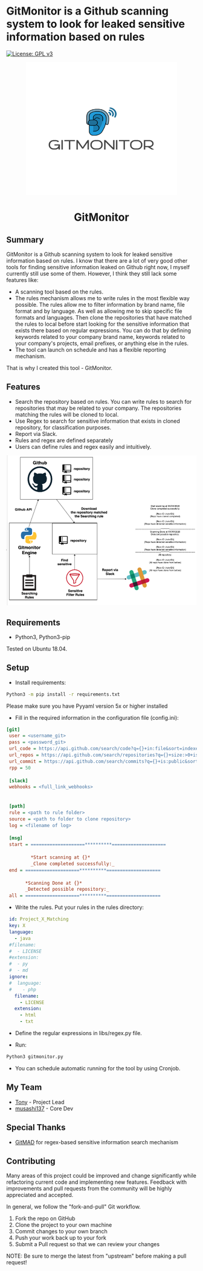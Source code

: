 # GitMonitor is a Github scanning system to look for leaked sensitive information based on rules

[![License: GPL v3](https://img.shields.io/badge/License-GPL%20v3-blue.svg)](https://www.gnu.org/licenses/gpl-3.0)
<p align="center">
    <img src="images/GitMonitor-logo.png" height="350" width="400"/>    
</p>

<center>
  <h1 style="text-align:center;">GitMonitor</h1>
</center>

## Summary

GitMonitor is a Github scanning system to look for leaked sensitive information based on rules. I know that there are a lot of very good other tools for finding sensitive information leaked on Github right now, I myself currently still use some of them. However, I think they still lack some features like:

+ A scanning tool based on the rules.
+ The rules mechanism allows me to write rules in the most flexible way possible. The rules allow me to filter information by brand name, file format and by language. As well as allowing me to skip specific file formats and languages. Then clone the repositories that have matched the rules to local before start looking for the sensitive information that exists there based on regular expressions. You can do that by defining keywords related to your company brand name, keywords related to your company's projects, email prefixes, or anything else in the rules.
+ The tool can launch on schedule and has a flexible reporting mechanism.

That is why I created this tool - GitMonitor.

## Features

+ Search the repository based on rules. You can write rules to search for repositories that may be related to your company. The repositories matching the rules will be cloned to local.
+ Use Regex to search for sensitive information that exists in cloned repository, for classification purposes.
+ Report via Slack.
+ Rules and regex are defined separately
+ Users can define rules and regex easily and intuitively.

![Working Diagram](images/diagram.png)

## Requirements

+ Python3, Python3-pip

Tested on Ubuntu 18.04.

## Setup

+ Install requirements:

```bash
Python3 -m pip install -r requirements.txt
```

Please make sure you have Pyyaml version 5x or higher installed

+ Fill in the required information in the configuration file (config.ini):

```ini
[git]
 user = <username_git>
 pass = <password_git>
 url_code = https://api.github.com/search/code?q={}+in:file&sort=indexed&order=desc
 url_repos = https://api.github.com/search/repositories?q={}+size:>0+is:public&sort=indexed&order=desc
 url_commit = https://api.github.com/search/commits?q={}+is:public&sort=indexed&order=desc
 rpp = 50
 
 [slack]
 webhooks = <full_link_webhooks>
 
 
 [path]
 rule = <path to rule folder>
 source = <path to folder to clone repository>
 log = <filename of log>
 
 [msg]
 start = ====================**********====================
 
         *Start scanning at {}*
         _Clone completed successfully:_
 end = ====================**********====================
 
       *Scanning Done at {}*
       _Detected possible repository:_
 all = ====================**********====================

```

+ Write the rules. Put your rules in the rules directory:

```yaml
 id: Project_X_Matching
 key: X
 language:
   - java
 #filename:
 #  - LICENSE
 #extension:
 #  - py
 #  - md
 ignore:
 #  language:
 #    - php
   filename:
     - LICENSE
   extension:
     - html
     - txt

```
+ Define the regular expressions in libs/regex.py file.

+ Run:

```bash
Python3 gitmonitor.py
```
+ You can schedule automatic running for the tool by using Cronjob.


## My Team

+ [Tony](https://github.com/crazykid95) - Project Lead
+ [musashi137](https://github.com/musashi137) - Core Dev

## Special Thanks

+ [GitMAD](https://github.com/deepdivesec/GitMAD) for regex-based sensitive information search mechanism

## Contributing

Many areas of this project could be improved and change significantly while refactoring current code and implementing new features. Feedback with improvements and pull requests from the community will be highly appreciated and accepted.

In general, we follow the "fork-and-pull" Git workflow.

1. Fork the repo on GitHub
2. Clone the project to your own machine
3. Commit changes to your own branch
4. Push your work back up to your fork
5. Submit a Pull request so that we can review your changes

NOTE: Be sure to merge the latest from "upstream" before making a pull request!
